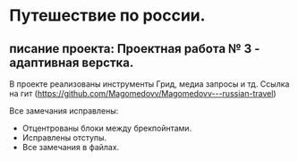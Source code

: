 # Путешествие по россии.
## писание проекта: Проектная работа № 3 - адаптивная верстка.
В проекте реализованы инструменты Грид, медиа запросы и тд.
Ссылка на гит (https://github.com/Magomedovv/Magomedovv---russian-travel)

Все замечания исправлены:

- Отцентрованы блоки между брекпойнтами.
- Исправлены отступы.
- Все замечания в файлах.